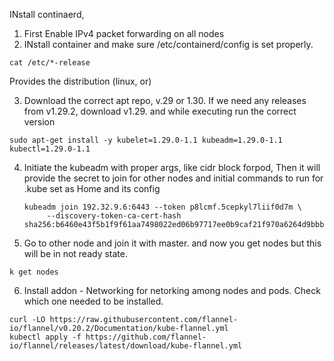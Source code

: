 INstall continaerd, 
1. First Enable IPv4 packet forwarding  on all nodes
2. INstall container and make sure /etc/containerd/config is set properly.

```
cat /etc/*-release
```
Provides the distribution (linux, or)

3.  Download the correct apt repo, v.29 or 1.30. If we need any releases from v1.29.2, download v1.29. and while executing run the correct version

```
sudo apt-get install -y kubelet=1.29.0-1.1 kubeadm=1.29.0-1.1 kubectl=1.29.0-1.1
```

4. Initiate the kubeadm with proper args, like cidr block forpod, Then it will provide the secret to join for other nodes and initial commands to run for .kube set as Home and its config

   ```
   kubeadm join 192.32.9.6:6443 --token p8lcmf.5cepkyl7liif0d7m \
        --discovery-token-ca-cert-hash sha256:b6460e43f5b1f9f61aa7498022ed06b97717ee0b9caf21f970a6264d9bbb24c0
   ```  
5. Go to other node and join it with master. and now you get nodes but this will be in not ready state.

```
k get nodes
```
6. Install addon - Networking for netorking among nodes and pods. Check which one needed to be installed. 
```
curl -LO https://raw.githubusercontent.com/flannel-io/flannel/v0.20.2/Documentation/kube-flannel.yml
kubectl apply -f https://github.com/flannel-io/flannel/releases/latest/download/kube-flannel.yml
```
